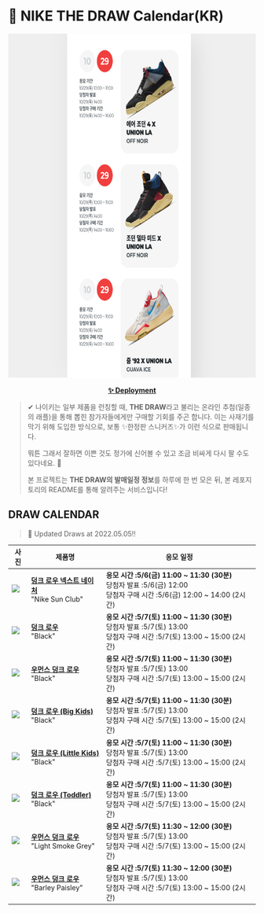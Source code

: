 # 👟 NIKE THE DRAW Calendar(KR)

<div align="center">
  <a href="https://junhoyeo.github.io/NIKE-THE-DRAW-Calendar/">
    <img src="./docs/images/preview.png" alt="Preview image of deployed application" height="700px" width="700px" />
  </a>
</div>

<p align="center">
  <a href="https://junhoyeo.github.io/NIKE-THE-DRAW-Calendar/">
    <strong>✨ Deployment</strong>
  </a>
</p>

> ✔ 나이키는 일부 제품을 런칭할 때, **THE DRAW**라고 불리는 온라인 추첨(일종의 래플)을 통해 뽑힌 참가자들에게만 구매할 기회를 주곤 합니다. 이는 사재기를 막기 위해 도입한 방식으로, 보통 ✨한정판 스니커즈✨가 이런 식으로 판매됩니다.
>
> 뭐튼 그래서 잘하면 이쁜 것도 정가에 신어볼 수 있고 조금 비싸게 다시 팔 수도 있다네요. 🤭
>
> 본 프로젝트는 **THE DRAW의 발매일정 정보**를 하루에 한 번 모은 뒤, 본 레포지토리의 README를 통해 알려주는 서비스입니다!

## DRAW CALENDAR

<!-- DRAW CALENDAR: START -->

> 👟 Updated Draws at 2022.05.05‼️

| 사진 | 제품명 | 응모 일정 |
| --- | ---- | ------- |
| <img src="https://static-breeze.nike.co.kr/kr/ko_kr/cmsstatic/product/DV1681-100/36912b95-243f-4d65-a01a-02ce0d6df2e7_primary.jpg?snkrBrowse" width="256" /> | <a href="https://www.nike.com/kr/launch/t/men/fw/nike-sportswear/DV1681-100/AxL43qiH/nike-dunk-low-retro-se-nn"><strong>덩크 로우 넥스트 네이처</strong><br /></a> "Nike Sun Club" | <strong>응모 시간 :5/6(금) 11:00 ~ 11:30 (30분)</strong><br />당첨자 발표 :5/6(금) 12:00<br />당첨자 구매 시간 :5/6(금) 12:00 ~ 14:00 (2시간) |
| <img src="https://static-breeze.nike.co.kr/kr/ko_kr/cmsstatic/product/DD1391-100/b4e8bdad-7dbd-4578-9523-9e79dd69fade_primary.jpg?snkrBrowse" width="256" /> | <a href="https://www.nike.com/kr/launch/t/men/fw/nike-sportswear/DD1391-100/xxN8V6Yv7j/nike-dunk-low-retro"><strong>덩크 로우</strong><br /></a> "Black" | <strong>응모 시간 :5/7(토) 11:00 ~ 11:30 (30분)</strong><br />당첨자 발표 :5/7(토) 13:00<br />당첨자 구매 시간 :5/7(토) 13:00 ~ 15:00 (2시간) |
| <img src="https://static-breeze.nike.co.kr/kr/ko_kr/cmsstatic/product/DD1503-101/68472ac1-7465-4f3f-9d23-85f2a7344af0_primary.jpg?snkrBrowse" width="256" /> | <a href="https://www.nike.com/kr/launch/t/women/fw/nike-sportswear/DD1503-101/RuO2mKrvH2N/w-nike-dunk-low"><strong>우먼스 덩크 로우</strong><br /></a> "Black" | <strong>응모 시간 :5/7(토) 11:00 ~ 11:30 (30분)</strong><br />당첨자 발표 :5/7(토) 13:00<br />당첨자 구매 시간 :5/7(토) 13:00 ~ 15:00 (2시간) |
| <img src="https://static-breeze.nike.co.kr/kr/ko_kr/cmsstatic/product/CW1590-100/b48045e9-c22f-4321-94cd-5b302d719cbe_primary.jpg?snkrBrowse" width="256" /> | <a href="https://www.nike.com/kr/launch/t/junior/fw/young-athletes/CW1590-100/LhS3BTBO43ud/nike-dunk-low-gs"><strong>덩크 로우 (Big Kids)</strong><br /></a> "Black" | <strong>응모 시간 :5/7(토) 11:00 ~ 11:30 (30분)</strong><br />당첨자 발표 :5/7(토) 13:00<br />당첨자 구매 시간 :5/7(토) 13:00 ~ 15:00 (2시간) |
| <img src="https://static-breeze.nike.co.kr/kr/ko_kr/cmsstatic/product/CW1588-100/4b88f5c5-5441-4b1d-b3f8-31aaf5c7cf14_primary.jpg?snkrBrowse" width="256" /> | <a href="https://www.nike.com/kr/launch/t/little-kids/fw/young-athletes/CW1588-100/OmI958n6IL5/nike-dunk-low-ps"><strong>덩크 로우 (Little Kids)</strong><br /></a> "Black" | <strong>응모 시간 :5/7(토) 11:00 ~ 11:30 (30분)</strong><br />당첨자 발표 :5/7(토) 13:00<br />당첨자 구매 시간 :5/7(토) 13:00 ~ 15:00 (2시간) |
| <img src="https://static-breeze.nike.co.kr/kr/ko_kr/cmsstatic/product/CW1589-100/099b75b7-8435-4fc1-9089-9c5420451364_primary.jpg?snkrBrowse" width="256" /> | <a href="https://www.nike.com/kr/launch/t/baby/fw/young-athletes/CW1589-100/OkF1ndM4MPpd/nike-dunk-low-tde"><strong>덩크 로우 (Toddler)</strong><br /></a> "Black" | <strong>응모 시간 :5/7(토) 11:00 ~ 11:30 (30분)</strong><br />당첨자 발표 :5/7(토) 13:00<br />당첨자 구매 시간 :5/7(토) 13:00 ~ 15:00 (2시간) |
| <img src="https://static-breeze.nike.co.kr/kr/ko_kr/cmsstatic/product/DD1503-117/e0f265e4-618f-4cd4-bca6-daf20f7a2e65_primary.jpg?snkrBrowse" width="256" /> | <a href="https://www.nike.com/kr/launch/t/women/fw/nike-sportswear/DD1503-117/VgJ6V9C8IY4/w-nike-dunk-low"><strong>우먼스 덩크 로우</strong><br /></a> "Light Smoke Grey" | <strong>응모 시간 :5/7(토) 11:30 ~ 12:00 (30분)</strong><br />당첨자 발표 :5/7(토) 13:00<br />당첨자 구매 시간 :5/7(토) 13:00 ~ 15:00 (2시간) |
| <img src="https://static-breeze.nike.co.kr/kr/ko_kr/cmsstatic/product/DH4401-104/c161d769-fa66-499e-981a-722b848fb35c_primary.jpg?snkrBrowse" width="256" /> | <a href="https://www.nike.com/kr/launch/t/women/fw/nike-sportswear/DH4401-104/guS1G0GPm4X/w-nike-dunk-low-ess"><strong>우먼스 덩크 로우</strong><br /></a> "Barley Paisley" | <strong>응모 시간 :5/7(토) 11:30 ~ 12:00 (30분)</strong><br />당첨자 발표 :5/7(토) 13:00<br />당첨자 구매 시간 :5/7(토) 13:00 ~ 15:00 (2시간) |

<!-- DRAW CALENDAR: END -->
